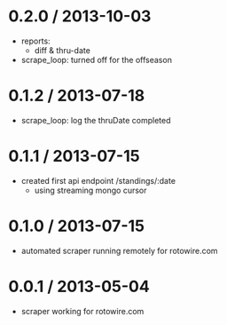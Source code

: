 0.2.0 / 2013-10-03
==================
  - reports:
    - diff & thru-date
  - scrape_loop: turned off for the offseason

0.1.2 / 2013-07-18
==================
  - scrape_loop: log the thruDate completed

0.1.1 / 2013-07-15
==================
  - created first api endpoint /standings/:date
    - using streaming mongo cursor

0.1.0 / 2013-07-15
==================
  - automated scraper running remotely for rotowire.com

0.0.1 / 2013-05-04
==================
  - scraper working for rotowire.com